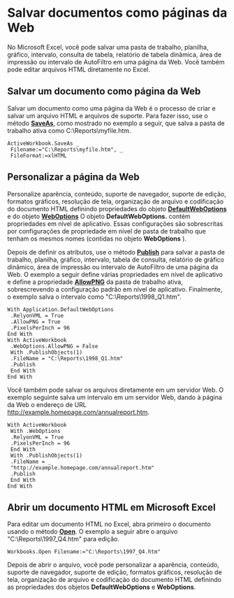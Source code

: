 
# Salvar documentos como páginas da Web

No Microsoft Excel, você pode salvar uma pasta de trabalho, planilha, gráfico, intervalo, consulta de tabela, relatório de tabela dinâmica, área de impressão ou intervalo de AutoFiltro em uma página da Web. Você também pode editar arquivos HTML diretamente no Excel.


## Salvar um documento como página da Web

Salvar um documento como uma página da Web é o processo de criar e salvar um arquivo HTML e arquivos de suporte. Para fazer isso, use o método  **[SaveAs](fbc3ce55-27a3-aa07-3fdb-77b0d611e394.md)**, como mostrado no exemplo a seguir, que salva a pasta de trabalho ativa como C:\Reports\myfile.htm.


```
ActiveWorkbook.SaveAs _ 
 Filename:="C:\Reports\myfile.htm", _ 
 FileFormat:=xlHTML
```


## Personalizar a página da Web

Personalize aparência, conteúdo, suporte de navegador, suporte de edição, formatos gráficos, resolução de tela, organização de arquivo e codificação do documento HTML definindo propriedades do objeto  **[DefaultWebOptions](5bd1d870-e8d9-cac1-d7a7-3aeaf7c4c3cd.md)** e do objeto **[WebOptions](d573637f-1891-4602-c961-091795e47356.md)** O objeto **DefaultWebOptions.** contém propriedades em nível de aplicativo. Essas configurações são sobrescritas por configurações de propriedade em nível de pasta de trabalho que tenham os mesmos nomes (contidas no objeto **WebOptions** ).

Depois de definir os atributos, use o método  **[Publish](3bb70102-c440-8e49-1734-d72945324d5c.md)** para salvar a pasta de trabalho, planilha, gráfico, intervalo, tabela de consulta, relatório de gráfico dinâmico, área de impressão ou intervalo de AutoFiltro de uma página da Web. O exemplo a seguir define várias propriedades em nível de aplicativo e define a propriedade **[AllowPNG](4fad6401-af54-ad7f-a46f-8110e8c00ad4.md)** da pasta de trabalho ativa, sobrescrevendo a configuração padrão em nível de aplicativo. Finalmente, o exemplo salva o intervalo como "C:\Reports\1998_Q1.htm".




```
With Application.DefaultWebOptions 
 .RelyonVML = True 
 .AllowPNG = True 
 .PixelsPerInch = 96 
End With 
With ActiveWorkbook 
 .WebOptions.AllowPNG = False 
 With .PublishObjects(1) 
 .FileName = "C:\Reports\1998_Q1.htm" 
 .Publish 
 End With 
End With
```

Você também pode salvar os arquivos diretamente em um servidor Web. O exemplo seguinte salva um intervalo em um servidor Web, dando à página da Web o endereço de URL http://example.homepage.com/annualreport.htm.




```
With ActiveWorkbook 
 With .WebOptions 
 .RelyonVML = True 
 .PixelsPerInch = 96 
 End With 
 With .PublishObjects(1) 
 .FileName = _ 
 "http://example.homepage.com/annualreport.htm" 
 .Publish 
 End With 
End With
```


## Abrir um documento HTML em Microsoft Excel

Para editar um documento HTML no Excel, abra primeiro o documento usando o método  **[Open](1d1c3fca-ae1a-0a91-65a2-6f3f0fb308a0.md)**. O exemplo a seguir abre o arquivo "C:\Reports\1997_Q4.htm" para edição.


```
Workbooks.Open Filename:="C:\Reports\1997_Q4.htm"
```

Depois de abrir o arquivo, você pode personalizar a aparência, conteúdo, suporte de navegador, suporte de edição, formatos gráficos, resolução de tela, organização de arquivo e codificação do documento HTML definindo as propriedades dos objetos  **DefaultWebOptions** e **WebOptions**.

